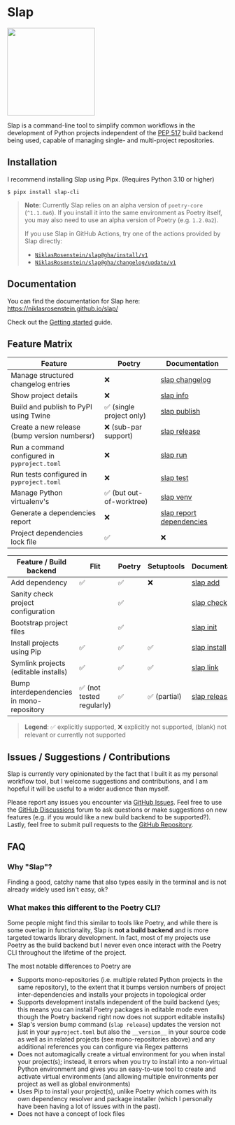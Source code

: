 # Slap

<img src="https://github.com/NiklasRosenstein/slap/raw/develop/docs/content/img/logo.svg" style="height: 200px !important">

  [PEP 517]: https://peps.python.org/pep-0517/

Slap is a command-line tool to simplify common workflows in the development of Python projects
independent of the [PEP 517][] build backend being used, capable of managing single- and multi-project
repositories.

## Installation

I recommend installing Slap using Pipx. (Requires Python 3.10 or higher)

    $ pipx install slap-cli

> __Note__: Currently Slap relies on an alpha version of `poetry-core` (`^1.1.0a6`). If you install it into
> the same environment as Poetry itself, you may also need to use an alpha version of Poetry (e.g. `1.2.0a2`).
>
> If you use Slap in GitHub Actions, try one of the actions provided by Slap directly:
>
> * [`NiklasRosenstein/slap@gha/install/v1`](https://niklasrosenstein.github.io/slap/guides/github/#install-slap)
> * [`NiklasRosenstein/slap@gha/changelog/update/v1`](https://niklasrosenstein.github.io/slap/guides/github/#update-changelogs)

## Documentation

You can find the documentation for Slap here: <https://niklasrosenstein.github.io/slap/>

Check out the [Getting started](https://niklasrosenstein.github.io/slap/getting-started/) guide.

## Feature Matrix

| Feature | Poetry | Documentation |
| ------- | ------ | ------------- |
| Manage structured changelog entries | ❌ | [slap changelog](https://niklasrosenstein.github.io/slap/commands/changelog/) |
| Show project details | ❌ | [slap info](https://niklasrosenstein.github.io/slap/commands/info/) |
| Build and publish to PyPI using Twine | ✅ (single project only) | [slap publish](https://niklasrosenstein.github.io/slap/commands/publish/) |
| Create a new release (bump version numbersr)| ❌ (sub-par support) | [slap release](https://niklasrosenstein.github.io/slap/commands/release/) |
| Run a command configured in `pyproject.toml` | ❌ | [slap run](https://niklasrosenstein.github.io/slap/commands/run/) |
| Run tests configured in `pyproject.toml` | ❌ | [slap test](https://niklasrosenstein.github.io/slap/commands/test/) |
| Manage Python virtualenv's | ✅ (but out-of-worktree) | [slap venv](https://niklasrosenstein.github.io/slap/commands/venv/) |
| Generate a dependencies report | ❌ | [slap report dependencies](https://niklasrosenstein.github.io/slap/commands/report/) |
| Project dependencies lock file | ✅ | ❌ |

| Feature / Build backend | Flit  | Poetry  | Setuptools  | Documentation |
| ----------------------- | ----- | ------- | ----------- | --------- |
| Add dependency | ✅ | ✅ | ❌ | [slap add](https://niklasrosenstein.github.io/slap/commands/add/) |
| Sanity check project configuration | | ✅ | | [slap check](https://niklasrosenstein.github.io/slap/commands/check/) |
| Bootstrap project files | | ✅ | | [slap init](https://niklasrosenstein.github.io/slap/commands/init/) |
| Install projects using Pip | ✅ | ✅ | ✅ | [slap install](https://niklasrosenstein.github.io/slap/commands/install/) |
| Symlink projects (editable installs) | ✅ | ✅ | ✅ | [slap link](https://niklasrosenstein.github.io/slap/commands/link/) |
| Bump interdependencies in mono-repository | ✅ (not tested regularly) | ✅ | ✅ (partial) | [slap release](https://niklasrosenstein.github.io/slap/commands/release/) |

> __Legend__: ✅ explicitly supported, ❌ explicitly not supported, (blank) not relevant or currently not supported

## Issues / Suggestions / Contributions

  [GitHub Issues]: https://github.com/NiklasRosenstein/slap/issues
  [GitHub Discussions]: https://github.com/NiklasRosenstein/slap/discussions
  [GitHub Repository]: https://github.com/NiklasRosenstein/slap

Slap is currently very opinionated by the fact that I built it as my personal workflow tool, but I welcome
suggestions and contributions, and I am hopeful it will be useful to a wider audience than myself.

Please report any issues you encounter via [GitHub Issues][]. Feel free to use the [GitHub Discussions][] forum
to ask questions or make suggestions on new features (e.g. if you would like a new build backend to be supported?).
Lastly, feel free to submit pull requests to the [GitHub Repository][].

## FAQ

### Why "Slap"?

Finding a good, catchy name that also types easily in the terminal and is not already widely used isn't easy, ok?

### What makes this different to the Poetry CLI?

Some people might find this similar to tools like Poetry, and while there is some overlap in functionality, Slap is
**not a build backend** and is more targeted towards library development. In fact, most of my projects use Poetry as
the build backend but I never even once interact with the Poetry CLI throughout the lifetime of the project.

The most notable differences to Poetry are

* Supports mono-repositories (i.e. multiple related Python projects in the same repository), to the extent that it
  bumps version numbers of project inter-dependencies and installs your projects in topological order
* Supports development installs independent of the build backend (yes; this means you can install Poetry packages
  in editable mode even though the Poetry backend right now does not support editable installs)
* Slap's version bump command (`slap release`) updates the version not just in your `pyproject.toml` but also the
  `__version__` in your source code as well as in related projects (see mono-repositories above) and any additional
  references you can configure via Regex patterns
* Does not automagically create a virtual environment for you when instal your project(s); instead, it errors when
  you try to install into a non-virtual Python environment and gives you an easy-to-use tool to create and activate
  virtual environments (and allowing multiple environments per project as well as global environments)
* Uses Pip to install your project(s), unlike Poetry which comes with its own dependency resolver and package
  installer (which I personally have been having a lot of issues with in the past).
* Does not have a concept of lock files
